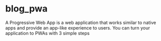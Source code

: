 # blog_pwa
A Progressive Web App is a web application that works similar to native apps and provide an app-like experience to users. You can turn your application to PWAs with 3 simple steps 
